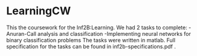 # LearningCW
This the coursework for the Inf2B:Learning. We had 2 tasks to complete:
-Anuran-Call analysis and classification
-Implementing neural networks for binary classification problems
The tasks were written in matlab. Full specification for the tasks can be found in inf2b-specifications.pdf .

